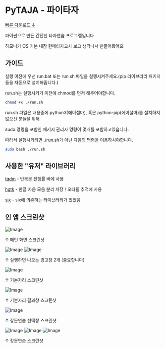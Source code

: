 # PyTAJA - 파이타자
[빠른 다운로드 ↓](https://github.com/usercruser/pytaja/archive/refs/heads/main.zip)

파이썬으로 만든 간단한 타자연습 프로그램입니다

하모니카 OS 기본 내장 한메타자교사 보고 생각나서 만들어봤어요

## 가이드
실행 이전에 우선 run.bat 또는 run.sh 파일을 실행시켜주세요.(pip 라이브러리 패키지들을 자동으로 설치해줍니다.)

run.sh는 실행시키기 이전에 chmod를 먼저 해주어야합니다.
```zsh
chmod +x ./run.sh
```
run.sh 파일은 내용중에 python3(에이설마), 혹은 python-pip(에이설마)를 설치하지 않으신 분들을 위해

sudo 명령을 포함한 패키지 관리자 명령어 몇개를 포함하고있습니다.

따라서 실행시키려면 ./run.sh가 아닌 다음의 명령을 이용하셔야합니다.
```zsh
sudo bash ./run.sh
```

## 사용한 "유저" 라이브러리
[tqdm](https://github.com/tqdm/tqdm) - 반복문 진행률 바에 사용

[hgtk](https://github.com/bluedisk/hangul-toolkit) - 한글 자음 모음 분리 저장 / 오타율 추적에 사용

[six](https://github.com/benjaminp/six) - six에 의존하는 라이브러리가 있었음

## 인 앱 스크린샷
![Image](https://github.com/user-attachments/assets/c2411ebb-da8b-4ef2-aac6-4abe97c95c44)

↑ 메인 화면 스크린샷

![Image](https://github.com/user-attachments/assets/506c08bd-b66c-4237-8334-79581beb53b4)
![Image](https://github.com/user-attachments/assets/e2707d61-c432-4200-88c6-f703741a5761)

↑ 실행하면 나오는 경고창 2개 (중요합니다)

![Image](https://github.com/user-attachments/assets/7ccd2496-e00f-43bb-8ee1-c71ef92e6258)

↑ 기본자리 스크린샷

![Image](https://github.com/user-attachments/assets/89d8156b-b0b6-462d-b0c7-0b9e304d862e)

↑ 기본자리 결과창 스크린샷

![Image](https://github.com/user-attachments/assets/62cda774-4f09-43a4-adea-935b26a52387)

↑ 장문연습 선택창 스크린샷

![Image](https://github.com/user-attachments/assets/da4a4f92-b5d4-4fbe-8527-271c58e4081f)
![Image](https://github.com/user-attachments/assets/7c7e9469-ef87-4d20-b71c-c19f921eca64)
![Image](https://github.com/user-attachments/assets/4672a967-cc68-4691-bd27-f2cbad605f77)

↑ 장문연습 스크린샷
